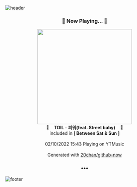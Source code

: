 ![header](https://capsule-render.vercel.app/api?type=wave&height=170&section=header&text=Hi.%20I'm%20SHIFT&fontColor=090707&fontAlignX=45&fontAlignY=65&fontSize=100)

<h3 align="center">🎵 Now Playing... 🎵</h3>
<p align="center">
  <a href="https://music.youtube.com/watch?v=BfXjaAsPN6U">
    <img width="300" src="https://lh3.googleusercontent.com/PYL3tU5a2oj5KqkBodC7OE94QPcM-eBS0Qj_-Xu8535nEY8_IwkFFo2F1-BJ6H5ci52XnmhPw5qN9CLq">
  </a>
  <br>
  🎵&nbsp&nbsp&nbsp <b>TOIL - 피워(feat. Street baby)</b> &nbsp&nbsp&nbsp🎵
  <br>
  included in <b>[ Between Sat & Sun ]</b>
  
  <br />
  <br />
  02/10/2022 15:43 Playing on YTMusic
  <br />
  <br />
  Generated with <a href="https://github.com/20chan/github-now">20chan/github-now</a>
</p>

<h3 align="center">•••</h3>

![footer](https://capsule-render.vercel.app/api?type=wave&height=150&section=footer)
